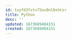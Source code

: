 ```yaml
---
id: txyfd3fxtv75ov0nl0xhtzr
title: Python
desc: ''
updated: 1673689404151
created: 1673689404151
---
```

